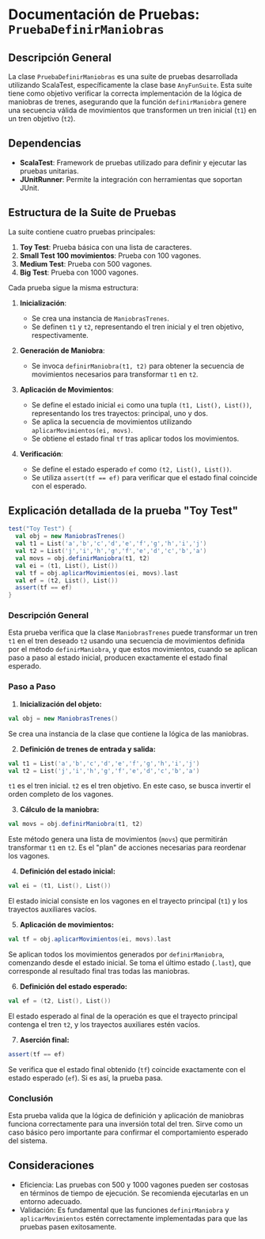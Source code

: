 # Documentación de Pruebas: `PruebaDefinirManiobras`

## Descripción General

La clase `PruebaDefinirManiobras` es una suite de pruebas desarrollada utilizando ScalaTest, específicamente la clase base `AnyFunSuite`. Esta suite tiene como objetivo verificar la correcta implementación de la lógica de maniobras de trenes, asegurando que la función `definirManiobra` genere una secuencia válida de movimientos que transformen un tren inicial (`t1`) en un tren objetivo (`t2`).

## Dependencias

* **ScalaTest**: Framework de pruebas utilizado para definir y ejecutar las pruebas unitarias.
* **JUnitRunner**: Permite la integración con herramientas que soportan JUnit.

## Estructura de la Suite de Pruebas

La suite contiene cuatro pruebas principales:

1. **Toy Test**: Prueba básica con una lista de caracteres.
2. **Small Test 100 movimientos**: Prueba con 100 vagones.
3. **Medium Test**: Prueba con 500 vagones.
4. **Big Test**: Prueba con 1000 vagones.

Cada prueba sigue la misma estructura:

1. **Inicialización**:

    * Se crea una instancia de `ManiobrasTrenes`.
    * Se definen `t1` y `t2`, representando el tren inicial y el tren objetivo, respectivamente.

2. **Generación de Maniobra**:

    * Se invoca `definirManiobra(t1, t2)` para obtener la secuencia de movimientos necesarios para transformar `t1` en `t2`.

3. **Aplicación de Movimientos**:

    * Se define el estado inicial `ei` como una tupla `(t1, List(), List())`, representando los tres trayectos: principal, uno y dos.
    * Se aplica la secuencia de movimientos utilizando `aplicarMovimientos(ei, movs)`.
    * Se obtiene el estado final `tf` tras aplicar todos los movimientos.

4. **Verificación**:

    * Se define el estado esperado `ef` como `(t2, List(), List())`.
    * Se utiliza `assert(tf == ef)` para verificar que el estado final coincide con el esperado.

## Explicación detallada de la prueba "Toy Test"

```scala
test("Toy Test") {
  val obj = new ManiobrasTrenes()
  val t1 = List('a','b','c','d','e','f','g','h','i','j')
  val t2 = List('j','i','h','g','f','e','d','c','b','a')
  val movs = obj.definirManiobra(t1, t2)
  val ei = (t1, List(), List())
  val tf = obj.aplicarMovimientos(ei, movs).last
  val ef = (t2, List(), List())
  assert(tf == ef)
}
```

### Descripción General

Esta prueba verifica que la clase `ManiobrasTrenes` puede transformar un tren `t1` en el tren deseado `t2` usando una secuencia de movimientos definida por el método `definirManiobra`, y que estos movimientos, cuando se aplican paso a paso al estado inicial, producen exactamente el estado final esperado.

### Paso a Paso

1. **Inicialización del objeto:**

```scala
val obj = new ManiobrasTrenes()
```

Se crea una instancia de la clase que contiene la lógica de las maniobras.

2. **Definición de trenes de entrada y salida:**

```scala
val t1 = List('a','b','c','d','e','f','g','h','i','j')
val t2 = List('j','i','h','g','f','e','d','c','b','a')
```

`t1` es el tren inicial. `t2` es el tren objetivo. En este caso, se busca invertir el orden completo de los vagones.

3. **Cálculo de la maniobra:**

```scala
val movs = obj.definirManiobra(t1, t2)
```

Este método genera una lista de movimientos (`movs`) que permitirán transformar `t1` en `t2`. Es el "plan" de acciones necesarias para reordenar los vagones.

4. **Definición del estado inicial:**

```scala
val ei = (t1, List(), List())
```

El estado inicial consiste en los vagones en el trayecto principal (`t1`) y los trayectos auxiliares vacíos.

5. **Aplicación de movimientos:**

```scala
val tf = obj.aplicarMovimientos(ei, movs).last
```

Se aplican todos los movimientos generados por `definirManiobra`, comenzando desde el estado inicial. Se toma el último estado (`.last`), que corresponde al resultado final tras todas las maniobras.

6. **Definición del estado esperado:**

```scala
val ef = (t2, List(), List())
```

El estado esperado al final de la operación es que el trayecto principal contenga el tren `t2`, y los trayectos auxiliares estén vacíos.

7. **Aserción final:**

```scala
assert(tf == ef)
```

Se verifica que el estado final obtenido (`tf`) coincide exactamente con el estado esperado (`ef`). Si es así, la prueba pasa.

### Conclusión

Esta prueba valida que la lógica de definición y aplicación de maniobras funciona correctamente para una inversión total del tren. Sirve como un caso básico pero importante para confirmar el comportamiento esperado del sistema.

## Consideraciones

* Eficiencia: Las pruebas con 500 y 1000 vagones pueden ser costosas en términos de tiempo de ejecución. Se recomienda ejecutarlas en un entorno adecuado.
* Validación: Es fundamental que las funciones `definirManiobra` y `aplicarMovimientos` estén correctamente implementadas para que las pruebas pasen exitosamente.
